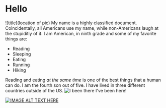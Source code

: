 # Hello
![title](location of pic)
My name is a highly classified document. Coincidentally, all Americans use my name, while non-Americans laugh at the stupiditiy of it. I am American, in ninth grade and some of my favorite things are:
+ Reading
+ Sleeping
+ Eating 
+ Running
+ Hiking

Reading and eating *at the same time* is one of the best things that a human can do. 
I am the fourth son out of five. I have lived in three different countries outside of the US. 
![I been there](https://sofiaadventures.com/wp-content/uploads/2019/08/shutterstock_1141881911.jpg)
I've been here!

[![IMAGE ALT TEXT HERE](http://img.youtube.com/vi/dQw4w9WgXcQ/0.jpg)](http://www.youtube.com/watch?v=dQw4w9WgXcQ)
